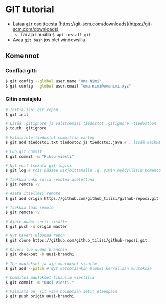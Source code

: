 # GIT tutorial

- Lataa `git` osoitteesta [https://git-scm.com/downloads](https://git-scm.com/downloads)
  - Tai aja linuxilla ```$ apt install git```
- Avaa `git bash` jos olet windowsilla

## Komennot

### Conffaa gitti

```bash
$ git config --global user.name "Oma Nimi"
$ git config --global user.email "oma.nimi@omanimi.xyz"
```


### Gitin ensiajelu

```bash
# Initialisoi git repon
$ git init

# Lisää .gitignore ja valitsemasi tiedostot .gitignore -tiedostoon
$ touch .gitignore

# Valmistele tiedostot committia varten
$ git add tiedosto1.txt tiedosto2.js tiedosto3.java # . lisää kaikki

# Luo git commit
$ git commit -m "Fiksu viesti"

# Nyt voit tsekata git-logisi
$ git log # Pois pääsee kirjoittamalla :q, VIMin hyödyllisin komento

# Tsekkaa onko sulla remotea asetettuna
$ git remote -v

# Aseta itsellesi remote
$ git add origin https://github.com/github_tilisi/github-reposi.git

# Tsekkaa taas remote
$ git remote -v

# Ajele uudet setit sisälle
$ git push -u origin master

# Nyt kaveri kloonaa repon
$ git clone https://github.com/github_tilisi/github-reposi.git

# Kaveri luo uuden branchin
$ git checkout -b uusi-branchi

# Tee muutokset ja aja muutokset sisälle
$ git add --patch # Nyt katsotaankin blokki kerrallaan muutoksia

# Commitoi muutokset fiksulla viestillä
$ git commit -m "Uusi viesti."

# Valmista on, sit vaan hoidetaan setit eteenpäin
$ git push origin uusi-branchi
```

